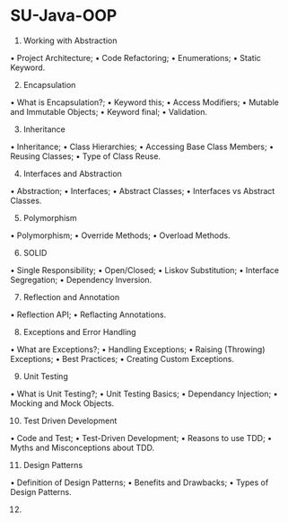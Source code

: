 # SU-Java-OOP


1. Working with Abstraction

• Project Architecture;
• Code Refactoring;
• Enumerations;
• Static Keyword.

2. Encapsulation

• What is Encapsulation?;
• Keyword this;
• Access Modifiers;
• Mutable and Immutable Objects;
• Keyword final;
• Validation.

3. Inheritance

• Inheritance;
• Class Hierarchies;
• Accessing Base Class Members;
• Reusing Classes;
• Type of Class Reuse.

4. Interfaces and Abstraction

• Abstraction;
• Interfaces;
• Abstract Classes;
• Interfaces vs Abstract Classes.

5. Polymorphism

• Polymorphism;
• Override Methods;
• Overload Methods.

6. SOLID

• Single Responsibility;
• Open/Closed;
• Liskov Substitution;
• Interface Segregation;
• Dependency Inversion.

7. Reflection and Annotation

• Reflection API;
• Reflacting Annotations.

8. Exceptions and Error Handling

• What are Exceptions?;
• Handling Exceptions;
• Raising (Throwing) Exceptions;
• Best Practices;
• Creating Custom Exceptions.

9. Unit Testing

• What is Unit Testing?;
• Unit Testing Basics;
• Dependancy Injection;
• Mocking and Mock Objects.

10. Test Driven Development

• Code and Test;
• Test-Driven Development;
• Reasons to use TDD;
• Myths and Misconceptions about TDD.

11. Design Patterns

• Definition of Design Patterns;
• Benefits and Drawbacks;
• Types of Design Patterns.

12.  
